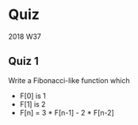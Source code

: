 # Quiz #

2018 W37

## Quiz 1 ##
Write a Fibonacci-like function which

- F[0] is 1
- F[1] is 2
- F[n] = 3 * F[n-1] - 2 * F[n-2]

